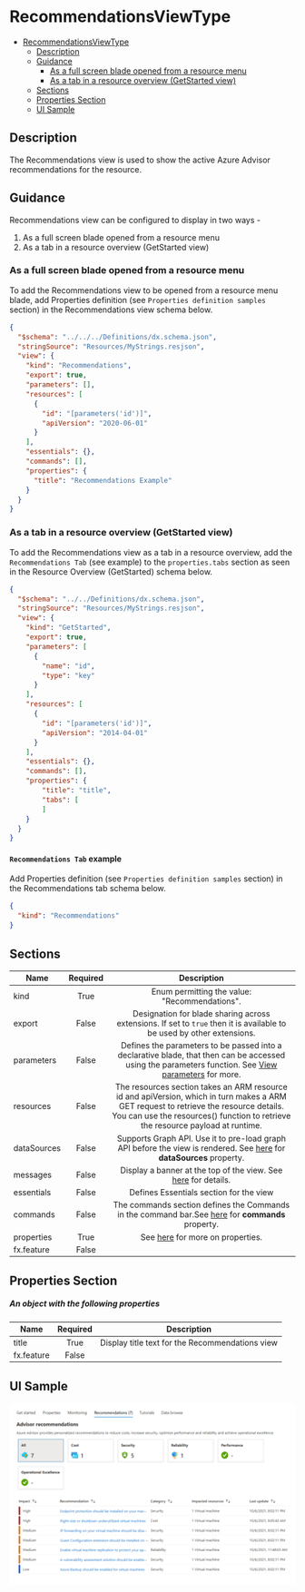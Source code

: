 <a name="recommendationsviewtype"></a>
# RecommendationsViewType
* [RecommendationsViewType](#recommendationsviewtype)
    * [Description](#recommendationsviewtype-description)
    * [Guidance](#recommendationsviewtype-guidance)
        * [As a full screen blade opened from a resource menu](#recommendationsviewtype-guidance-as-a-full-screen-blade-opened-from-a-resource-menu)
        * [As a tab in a resource overview (GetStarted view)](#recommendationsviewtype-guidance-as-a-tab-in-a-resource-overview-getstarted-view)
    * [Sections](#recommendationsviewtype-sections)
    * [Properties Section](#recommendationsviewtype-properties-section)
    * [UI Sample](#recommendationsviewtype-ui-sample)

<a name="recommendationsviewtype-description"></a>
## Description
The Recommendations view is used to show the active Azure Advisor recommendations for the resource.
<a name="recommendationsviewtype-guidance"></a>
## Guidance
Recommendations view can be configured to display in two ways -

1. As a full screen blade opened from a resource menu
2. As a tab in a resource overview (GetStarted view)

<a name="recommendationsviewtype-guidance-as-a-full-screen-blade-opened-from-a-resource-menu"></a>
### As a full screen blade opened from a resource menu

To add the Recommendations view to be opened from a resource menu blade, add Properties definition (see `Properties definition samples` section) in the Recommendations view schema below.

```json
{
  "$schema": "../../../Definitions/dx.schema.json",
  "stringSource": "Resources/MyStrings.resjson",
  "view": {
    "kind": "Recommendations",
    "export": true,
    "parameters": [],
    "resources": [
      {
        "id": "[parameters('id')]",
        "apiVersion": "2020-06-01"
      }
    ],
    "essentials": {},
    "commands": [],
    "properties": {
      "title": "Recommendations Example"
    }
  }
}
```

<a name="recommendationsviewtype-guidance-as-a-tab-in-a-resource-overview-getstarted-view"></a>
### As a tab in a resource overview (GetStarted view)

To add the Recommendations view as a tab in a resource overview, add the `Recommendations Tab` (see example) to the `properties.tabs` section as seen in the Resource Overview (GetStarted) schema below.

```json
{
  "$schema": "../../Definitions/dx.schema.json",
  "stringSource": "Resources/MyStrings.resjson",
  "view": {
    "kind": "GetStarted",
    "export": true,
    "parameters": [
      {
        "name": "id",
        "type": "key"
      }
    ],
    "resources": [
      {
        "id": "[parameters('id')]",
        "apiVersion": "2014-04-01"
      }
    ],
    "essentials": {},
    "commands": [],
    "properties": {
        "title": "title",
        "tabs": [
        ]
    }
  }
}
```

<a name="recommendationsviewtype-guidance-as-a-tab-in-a-resource-overview-getstarted-view-recommendations-tab-example"></a>
#### <code>Recommendations Tab</code> example

Add Properties definition (see `Properties definition samples` section) in the Recommendations tab schema below.

```json
{
  "kind": "Recommendations"
}
```
 
<a name="recommendationsviewtype-sections"></a>
## Sections
| Name | Required | Description
| ---|:--:|:--:|
|kind|True|Enum permitting the value: "Recommendations".
|export|False|Designation for blade sharing across extensions. If set to `true` then it is available to be used by other extensions.
|parameters|False|Defines the parameters to be passed into a declarative blade, that then can be accessed using the parameters function. See [View parameters](dx-viewTypeParameters.md) for more.
|resources|False|The resources section takes an ARM resource id and apiVersion, which in turn makes a ARM GET request to retrieve the resource details. You can use the resources() function to retrieve the resource payload at runtime.
|dataSources|False|Supports Graph API. Use it to pre-load graph API before the view is rendered. See [here](dx-viewTypeDataSources.md) for **dataSources** property.
|messages|False|Display a banner at the top of the view. See [here](dx-enum-viewTypeMessages-items-kind.md) for details.
|essentials|False|Defines Essentials section for the view
|commands|False|The commands section defines the Commands in the command bar.See [here](dx-viewTypeCommands.md) for **commands** property.
|properties|True|See [here](dx-view-recommendationsViewType-properties.md) for more on properties.
|fx.feature|False|
<a name="recommendationsviewtype-properties-section"></a>
## Properties Section
<a name="recommendationsviewtype-properties-section-an-object-with-the-following-properties"></a>
##### An object with the following properties
| Name | Required | Description
| ---|:--:|:--:|
|title|True|Display title text for the Recommendations view
|fx.feature|False|
<a name="recommendationsviewtype-ui-sample"></a>
## UI Sample
![alt-text](../media/dx/views/RecommendationsTab.png "UI Sample")  

